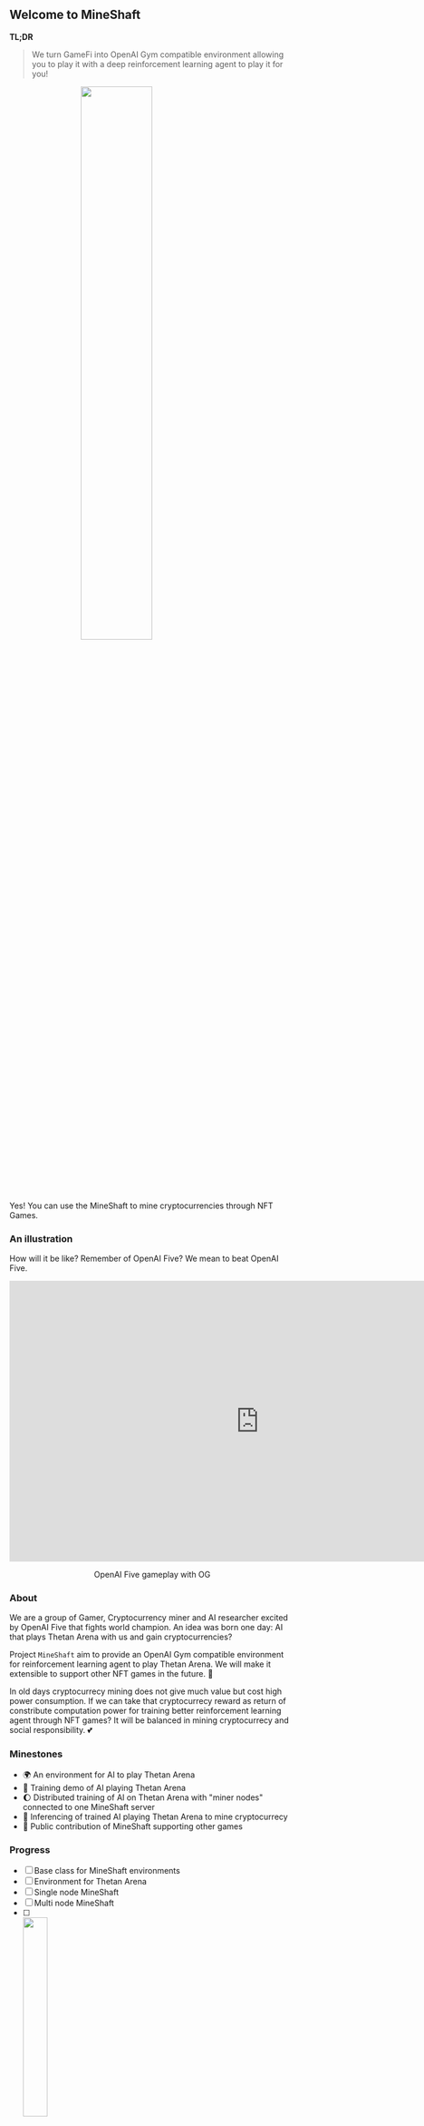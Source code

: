 ## Welcome to MineShaft
**TL;DR**
> We turn GameFi into OpenAI Gym compatible environment allowing you to play it with a deep reinforcement learning agent to play it for you!

<img src="https://github.com/Kush-Gold-Rush/MineShaft/blob/gh-pages/img/minersOvertime.png?raw=true" style="display: block; margin-left: auto; margin-right: auto; width: 50%;" />

Yes! You can use the MineShaft to mine cryptocurrencies through NFT Games.

### An illustration
How will it be like? Remember of OpenAI Five? We mean to beat OpenAI Five.
<center>
  <iframe width="880" height="495" src="https://www.youtube.com/embed/ixyb9yMW3ns" title="YouTube video player" frameborder="0" allow="accelerometer; autoplay; clipboard-write; encrypted-media; gyroscope; picture-in-picture" allowfullscreen></iframe>
  <p>OpenAI Five gameplay with OG</p>
</center>

### About
We are a group of Gamer, Cryptocurrency miner and AI researcher excited by OpenAI Five that fights world champion. An idea was born one day: AI that plays Thetan Arena with us and gain cryptocurrencies?

Project `MineShaft` aim to provide an OpenAI Gym compatible environment for reinforcement learning agent to play Thetan Arena. We will make it extensible to support other NFT games in the future. 🚀

In old days cryptocurrecy mining does not give much value but cost high power consumption. If we can take that cryptocurrecy reward as return of constribute computation power for training better reinforcement learning agent through NFT games? It will be balanced in mining cryptocurrecy and social responsibility. 💕

### Minestones
- 🌍 An environment for AI to play Thetan Arena
- 🚀 Training demo of AI playing Thetan Arena
- 🌔 Distributed training of AI on Thetan Arena with "miner nodes" connected to one MineShaft server
- 🌠 Inferencing of trained AI playing Thetan Arena to mine cryptocurrecy
- 👾 Public contribution of MineShaft supporting other games
<!-- - 🤖 Public contribution of "Miner" by developing new reinforcement learning agents (Project `Miner`, to be announced later) -->
<!-- - 📊 Official benchmark of AI models on each game -->
<!-- - 🏪 Marketplace for reinforcement learning agents in "Miner" for industrial robotics (revenue sharing with contributor) -->

### Progress
- [ ] Base class for MineShaft environments
- [ ] Environment for Thetan Arena
- [ ] Single node MineShaft
- [ ] Multi node MineShaft
- [ ] <img src="https://github.com/Kush-Gold-Rush/MineShaft/blob/gh-pages/img/Multi-nodeIllustration.jpg?raw=true" style="display: block; width: 30%;" />

### Social Media
#### Follow our development
Blog... (Twitter, pending)
#### Join our chat room
<center>
  <iframe src="https://discord.com/widget?id=970501981317767218&theme=dark" width="350" height="500" allowtransparency="true" frameborder="0" sandbox="allow-popups allow-popups-to-escape-sandbox allow-same-origin allow-scripts">
  </iframe>
</center>

### Contribute or Sponsor
Tasks of status "Todos" or "In progress" on project kanban will be listed in issues. Fork, develop and sumbit pull request. 💖

**Level of contributing:**
- 🍼 Test and issue report for bugs
- 📚 Read and improve our documentation, write more to help people using MineShaft
- ✍️ Turn discussion in development channel into short Blog post
- 🔧 Fork, develop, document and submit pull request
- 🚧 Maintain the source code, document and infrastructure

> ⚠️ GitHub sponsors application on waitlist

With your sponsor, we can hire experienced developer to boost our developemnt, maintain public MineShaft server, support more games and provide more supplementary information to our community (e.g. Official tutorial on AI training with MineShaft, workshop about developing reinforcement learning, technical support for your AI research with our tools).

**Level of sponsorship:**
- 👛 Supportor
- 💵 Customer
- 💳 Contributor
- 💰 Partner

Contact our core maintainer through E-Mail [hello@sabie.ai](mailto:hello@sabie.ai?subject=TellMeMoreMineShaft&body=Hi)
